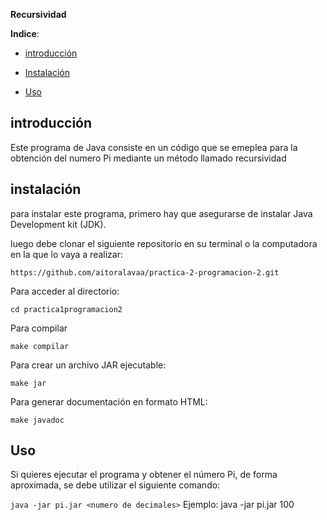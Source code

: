 **Recursividad**

**Indice**:

- [introducción](introducción)
  
- [Instalación](Instalación)
  
- [Uso](Uso)

## introducción

Este programa de Java consiste en un código que se emeplea para la obtención del numero Pi mediante un método llamado recursividad

## instalación

para instalar este programa, primero hay que asegurarse de instalar Java Development kit (JDK).

luego debe clonar el siguiente repositorio en su terminal o la computadora en la que lo vaya a realizar:

```https://github.com/aitoralavaa/practica-2-programacion-2.git```

Para acceder al directorio:

```cd practica1programacion2```

Para compilar 

```make compilar```

Para crear un archivo JAR ejecutable:

```make jar```

Para generar documentación en formato HTML:

```make javadoc```

## Uso

Si quieres ejecutar el programa y obtener el número Pi, de forma aproximada, se debe utilizar el siguiente comando:

```java -jar pi.jar <numero de decimales>```
Ejemplo: java -jar pi.jar 100

